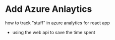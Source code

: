 # Add Azure Anlaytics
how to track "stuff" in azure analytics for react app


- using the web api to save the time spent 
